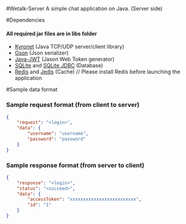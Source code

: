 #Wetalk-Server
A simple chat application on Java. (Server side)

#Dependencies
#### All required jar files are in libs folder
- [Kyronet](https://github.com/EsotericSoftware/kryonet "Kyronet") (Java TCP/UDP server/client library)
- [Gson](https://github.com/google/gson "Gson") (Json serializer)
- [Java-JWT](https://github.com/auth0/java-jwt "Java-JWT") (Jason Web Token generator)
- [SQLite](https://www.sqlite.org/index.html "SQLite") and [SQLite JDBC](https://github.com/xerial/sqlite-jdbc "SQLite JDBC") (Database)
- [Redis](https://redis.io/ "Redis") and [Jedis](https://github.com/redis/jedis "Jedis") (Cache) // Please install Redis before launching the application

#Sample data format
### Sample request format (from client to server)
```json
{
	"request": "<login>",
	"data": {
		"username": "username",
		"password": "password"
	}
}
```

### Sample response format (from server to client)
```json
{
	"response": "<login>",
	"status": "<succeed>",
	"data": {
		"accessToken": "xxxxxxxxxxxxxxxxxxxxxxxxx",
		"id": "1"
	}
}
```